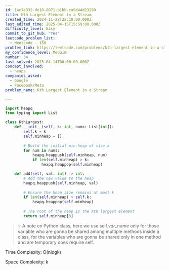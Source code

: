 ```yaml
---
id: 14c7e332-de10-8071-b1bb-ca9d44d23290
title: Kth Largest Element in a Stream
created_time: 2024-11-28T22:10:00.000Z
last_edited_time: 2025-04-15T15:59:00.000Z
difficulty_level: Easy
commit_to_git_hub: 'Yes'
leetcode_problem_list:
  - Neetcode - 150
problem_link: https://leetcode.com/problems/kth-largest-element-in-a-stream/description/
my_confidence_level: Meduim
number: 34
last_solved: 2025-04-14T00:00:00.000Z
concept_involved:
  - heaps
companies_asked:
  - Google
  - Facebook/Meta
problem_name: Kth Largest Element in a Stream

---
```


```python
import heapq
from typing import List

class KthLargest:
    def __init__(self, k: int, nums: List[int]):
        self.k = k
        self.minheap = []
        
        # Build the initial min-heap of size k
        for num in nums:
            heapq.heappush(self.minheap, num)
            if len(self.minheap) > k:
                heapq.heappop(self.minheap)

    def add(self, val: int) -> int:
        # Add the new value to the heap
        heapq.heappush(self.minheap, val)
        
        # Ensure the heap size remains at most k
        if len(self.minheap) > self.k:
            heapq.heappop(self.minheap)
        
        # The root of the heap is the kth largest element
        return self.minheap[0]

```

> 💡 A note on Python class, here we use self.*var\_name* only for those variable who are gonna be shared among multiple methods inside a class, for the variables who are gonna be shared only in one method and are temporary does require self.

Time Complexity: O(nlogk)

Space Complexity: k
